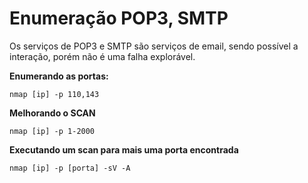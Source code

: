 # Enumeração POP3, SMTP

Os serviços de POP3 e SMTP são serviços de email, sendo possível a interação, porém não é uma falha explorável.

**Enumerando as portas:**

```shell
nmap [ip] -p 110,143
```

**Melhorando o SCAN**

```shell
nmap [ip] -p 1-2000
```

**Executando um scan para mais uma porta encontrada**

```shell
nmap [ip] -p [porta] -sV -A
```
